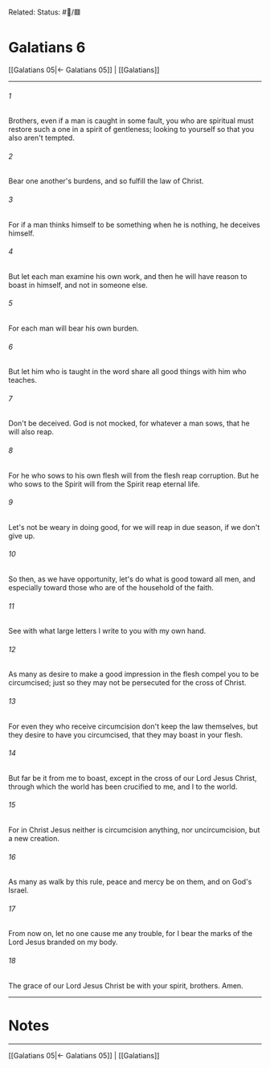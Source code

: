 Related:
Status: #📖/🟥
# Galatians 6

[[Galatians 05|← Galatians 05]] | [[Galatians]]
***



###### 1 
Brothers, even if a man is caught in some fault, you who are spiritual must restore such a one in a spirit of gentleness; looking to yourself so that you also aren't tempted. 

###### 2 
Bear one another's burdens, and so fulfill the law of Christ. 

###### 3 
For if a man thinks himself to be something when he is nothing, he deceives himself. 

###### 4 
But let each man examine his own work, and then he will have reason to boast in himself, and not in someone else. 

###### 5 
For each man will bear his own burden. 

###### 6 
But let him who is taught in the word share all good things with him who teaches. 

###### 7 
Don't be deceived. God is not mocked, for whatever a man sows, that he will also reap. 

###### 8 
For he who sows to his own flesh will from the flesh reap corruption. But he who sows to the Spirit will from the Spirit reap eternal life. 

###### 9 
Let's not be weary in doing good, for we will reap in due season, if we don't give up. 

###### 10 
So then, as we have opportunity, let's do what is good toward all men, and especially toward those who are of the household of the faith. 

###### 11 
See with what large letters I write to you with my own hand. 

###### 12 
As many as desire to make a good impression in the flesh compel you to be circumcised; just so they may not be persecuted for the cross of Christ. 

###### 13 
For even they who receive circumcision don't keep the law themselves, but they desire to have you circumcised, that they may boast in your flesh. 

###### 14 
But far be it from me to boast, except in the cross of our Lord Jesus Christ, through which the world has been crucified to me, and I to the world. 

###### 15 
For in Christ Jesus neither is circumcision anything, nor uncircumcision, but a new creation. 

###### 16 
As many as walk by this rule, peace and mercy be on them, and on God's Israel. 

###### 17 
From now on, let no one cause me any trouble, for I bear the marks of the Lord Jesus branded on my body. 

###### 18 
The grace of our Lord Jesus Christ be with your spirit, brothers. Amen.

---
# Notes


***
[[Galatians 05|← Galatians 05]] | [[Galatians]]
